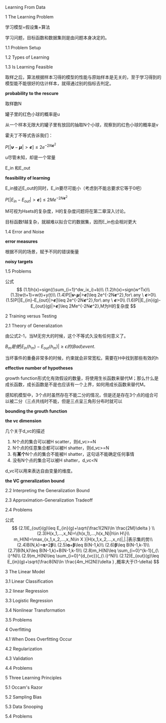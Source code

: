 Learning From Data

1 The Learning Problem

学习模型=假设集+算法

学习问题，目标函数和数据集则是由问题本身决定的。

1.1 Problem  Setup

1.2 Types of Learning

1.3 Is Learning Feasible

取样之后，算法根据样本习得的模型的性能与原始样本是无关的，至于学习得到的模型能不能很好的估计样本，就得通过别的指标去判定。



**probability to the rescure**

取样数N

罐子里的红色小球的概率是u

从一个样本无限大的罐子里有放回的抽取N个小球，观察到的红色小球的概率是v

霍夫丁不等式告诉我们：

$P[|𝞶-𝞵|>𝟄]\leq 2e^{-2N𝟄^2}$

u尽管未知，却是一个常量

E_in 和E_out

**feasibility of learning**

E_in接近E_out的同时，E_in要尽可能小（考虑到不能总要求它等于0吧）

$P[|E_{in}-E_{out}|>𝟄]\leq 2Me^{-2N𝟄^2}$

M可视为Hsets的复杂度，H的复杂度问题将在第二章深入讨论。

目标函数f越复杂，就越难以拟合它的数据集，因而E_in也会相对更大

1.4 Error and Noise

**error measures**

根据不同的场景，赋予不同的错误衡量

**noisy targets**

1.5 Problems

公式
$$
(1.1)h(x)=sign((\sum_{i=1}^dw_ix_i)+b)\\
(1.2)h(x)=sign(w^Tx)\\
(1.3)w(t+1)=w(t)+y(t)\\
(1.4)P[|𝞶-𝞵|>𝟄]\leq 2e^{-2N𝟄^2},for\ any \ 𝟄>0\\
(1.5)P[|E_{in}-E_{out}|>𝟄]\leq 2e^{-2N𝟄^2},for\ any \ 𝟄>0\\
(1.6)P[|E_{in}(g)-E_{out}(g)|>𝟄]\leq 2Me^{-2N𝟄^2},M为H的复杂度
$$


2 Training versus Testing



2.1 Theory of Generalization

由公式2-1，当M无穷大的时候，这个不等式久没有任何意义了。

$B_m是使|E_{in}(h_m)-E_{out}(h_m)|\geq \epsilon 的(Bad) event  .$

当坏事件的重叠非常多的时候，约束就会非常宽松，需要在H中找到那些有效的h

**effective number of hypotheses**

growth function形式化有效假设的数量，将使用生长函数来替代M；那么什么是成长函数，成长函数是不是也应该有一个上界，如何用成长函数来替代M。

感知机模型中，3个点时虽然存在不能二分的情况，但是还是存在3个点的组合可以被二分（三点共线时不能，但是三点呈三角形分布时就可以

**bounding the grouth function**

**the vc dimension**

几个关于d_vc的描述

1. N个点的集合可以被H scatter，则d_vc>=N
2. N个点的任意集合都可以被H shatter，则d_vc>=N
3. 有**某个**N个点的集合不能被H shatter，这句话不能确定任何事情
4. 没有N个点的集合可以被H shatter，d_vc<N 

d_vc可以用来表达自由变量的维度。

**the VC grneralization bound**



2.2 Interpreting the Generalization Bound

2.3 Approximation-Generalization Tradeoff

2.4 Problems

公式
$$
(2.1)E_{out}(g)\leq E_{in}(g)+\sqrt{\frac1{2N}\ln \frac{2M}\delta } \\
(2.3)H(x_1,...,x_N)=\{h(x_1),...,h(x_N)|h\in H\}\\
m_H(N)=\max_{x_1,x_2,…,x_N\in X }|H(x_1,x_2,…,x_n)|,|.|表示集的势\\
(2.4)B(N,k)=𝛂+2𝛃\\
(2.5)𝛂+𝛃\leq B(N-1,k)\\
(2.6)𝛃\leq B(N-1,k-1)\\
(2.7)B(N,k)\leq B(N-1,k)+B(N-1,k-1)\\
(2.8)m_H(N)\leq \sum_{i=0}^{k-1}(_{\ i}^N)\\
(2.9)m_H(N)\leq \sum_{i=0}^{d_{vc}}(_{\ i}^N)\\
(2.12)E_{out}(g)\leq E_{in}(g)+\sqrt{\frac8{N}\ln \frac{4m_H(2N)}\delta } ,概率大于(1-\delta)
$$


3 The Linear Model

3.1 Linear Classification

3.2 linear Regression

3.3 Logistic Regression

3.4 Nonlinear Transformation

3.5 Problems



4 Overfitting

4.1 When Does Overfitting Occur

4.2 Regularization

4.3 Validation

4.4 Problems



5 Three Learning Principles

5.1 Occam's Razor

5.2 Sampling Bias

5.3 Data Snooping

5.4 Problems